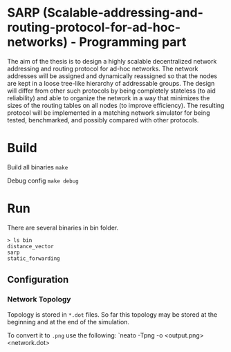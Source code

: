 # SARP (Scalable-addressing-and-routing-protocol-for-ad-hoc-networks) - Programming part
The aim of the thesis is to design a highly scalable decentralized network addressing and routing protocol for ad-hoc networks. The network addresses will be assigned and dynamically reassigned so that the nodes are kept in a loose tree-like hierarchy of addressable groups. The design will differ from other such protocols by being completely stateless (to aid reliability) and able to organize the network in a way that minimizes the sizes of the routing tables on all nodes (to improve efficiency). The resulting protocol will be implemented in a matching network simulator for being tested, benchmarked, and possibly compared with other protocols.

# Build

Build all binaries
`make`

Debug config
`make debug`

# Run

There are several binaries in bin folder.
```
> ls bin
distance_vector
sarp
static_forwarding
```

## Configuration

### Network Topology

Topology is stored in `*.dot` files.
So far this topology may be stored at the beginning and at the end of the
simulation.

To convert it to `.png` use the following:
`neato -Tpng -o <output.png> <network.dot>

